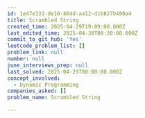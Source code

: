 ```yaml
---
id: 1e47e332-de10-804d-aa12-dcb827b490a4
title: Scrambled String
created_time: 2025-04-29T19:09:00.000Z
last_edited_time: 2025-04-30T00:30:00.000Z
commit_to_git_hub: 'Yes'
leetcode_problem_list: []
problem_link: null
number: null
june_interviews_prep: null
last_solved: 2025-04-29T00:00:00.000Z
concept_involved:
  - Dynamic Programming
companies_asked: []
problem_name: Scrambled String

---
```


